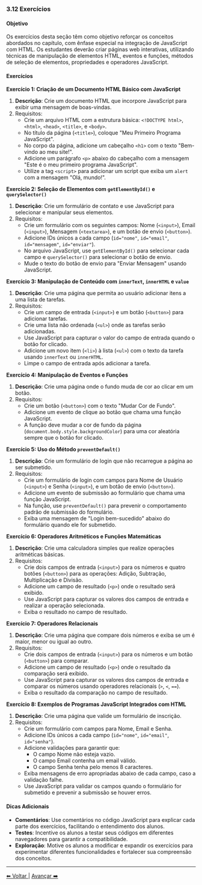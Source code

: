 ### 3.12 Exercícios

#### Objetivo

Os exercícios desta seção têm como objetivo reforçar os conceitos abordados no capítulo, com ênfase especial na integração de JavaScript com HTML. Os estudantes deverão criar páginas web interativas, utilizando técnicas de manipulação de elementos HTML, eventos e funções, métodos de seleção de elementos, propriedades e operadores JavaScript.

#### Exercícios

**Exercício 1: Criação de um Documento HTML Básico com JavaScript**

1. **Descrição**: Crie um documento HTML que incorpore JavaScript para exibir uma mensagem de boas-vindas.
2. Requisitos:
   - Crie um arquivo HTML com a estrutura básica: `<!DOCTYPE html>`, `<html>`, `<head>`, `<title>`, e `<body>`.
   - No título da página (`<title>`), coloque "Meu Primeiro Programa JavaScript".
   - No corpo da página, adicione um cabeçalho `<h1>` com o texto "Bem-vindo ao meu site!".
   - Adicione um parágrafo `<p>` abaixo do cabeçalho com a mensagem "Este é o meu primeiro programa JavaScript".
   - Utilize a tag `<script>` para adicionar um script que exiba um `alert` com a mensagem "Olá, mundo!".

**Exercício 2: Seleção de Elementos com `getElementById()` e `querySelector()`**

1. **Descrição**: Crie um formulário de contato e use JavaScript para selecionar e manipular seus elementos.
2. Requisitos:
   - Crie um formulário com os seguintes campos: Nome (`<input>`), Email (`<input>`), Mensagem (`<textarea>`), e um botão de envio (`<button>`).
   - Adicione IDs únicos a cada campo (`id="nome"`, `id="email"`, `id="mensagem"`, `id="enviar"`).
   - No arquivo JavaScript, use `getElementById()` para selecionar cada campo e `querySelector()` para selecionar o botão de envio.
   - Mude o texto do botão de envio para "Enviar Mensagem" usando JavaScript.

**Exercício 3: Manipulação de Conteúdo com `innerText`, `innerHTML` e `value`**

1. **Descrição**: Crie uma página que permita ao usuário adicionar itens a uma lista de tarefas.
2. Requisitos:
   - Crie um campo de entrada (`<input>`) e um botão (`<button>`) para adicionar tarefas.
   - Crie uma lista não ordenada (`<ul>`) onde as tarefas serão adicionadas.
   - Use JavaScript para capturar o valor do campo de entrada quando o botão for clicado.
   - Adicione um novo item (`<li>`) à lista (`<ul>`) com o texto da tarefa usando `innerText` ou `innerHTML`.
   - Limpe o campo de entrada após adicionar a tarefa.

**Exercício 4: Manipulação de Eventos e Funções**

1. **Descrição**: Crie uma página onde o fundo muda de cor ao clicar em um botão.
2. Requisitos:
   - Crie um botão (`<button>`) com o texto "Mudar Cor de Fundo".
   - Adicione um evento de clique ao botão que chama uma função JavaScript.
   - A função deve mudar a cor de fundo da página (`document.body.style.backgroundColor`) para uma cor aleatória sempre que o botão for clicado.

**Exercício 5: Uso do Método `preventDefault()`**

1. **Descrição**: Crie um formulário de login que não recarregue a página ao ser submetido.
2. Requisitos:
   - Crie um formulário de login com campos para Nome de Usuário (`<input>`) e Senha (`<input>`), e um botão de envio (`<button>`).
   - Adicione um evento de submissão ao formulário que chama uma função JavaScript.
   - Na função, use `preventDefault()` para prevenir o comportamento padrão de submissão do formulário.
   - Exiba uma mensagem de "Login bem-sucedido" abaixo do formulário quando ele for submetido.

**Exercício 6: Operadores Aritméticos e Funções Matemáticas**

1. **Descrição**: Crie uma calculadora simples que realize operações aritméticas básicas.
2. Requisitos:
   - Crie dois campos de entrada (`<input>`) para os números e quatro botões (`<button>`) para as operações: Adição, Subtração, Multiplicação e Divisão.
   - Adicione um campo de resultado (`<p>`) onde o resultado será exibido.
   - Use JavaScript para capturar os valores dos campos de entrada e realizar a operação selecionada.
   - Exiba o resultado no campo de resultado.

**Exercício 7: Operadores Relacionais**

1. **Descrição**: Crie uma página que compare dois números e exiba se um é maior, menor ou igual ao outro.
2. Requisitos:
   - Crie dois campos de entrada (`<input>`) para os números e um botão (`<button>`) para comparar.
   - Adicione um campo de resultado (`<p>`) onde o resultado da comparação será exibido.
   - Use JavaScript para capturar os valores dos campos de entrada e comparar os números usando operadores relacionais (`>`, `<`, `==`).
   - Exiba o resultado da comparação no campo de resultado.

**Exercício 8: Exemplos de Programas JavaScript Integrados com HTML**

1. **Descrição**: Crie uma página que valide um formulário de inscrição.
2. Requisitos:
   - Crie um formulário com campos para Nome, Email e Senha.
   - Adicione IDs únicos a cada campo (`id="nome"`, `id="email"`, `id="senha"`).
   - Adicione validações para garantir que:
     - O campo Nome não esteja vazio.
     - O campo Email contenha um email válido.
     - O campo Senha tenha pelo menos 8 caracteres.
   - Exiba mensagens de erro apropriadas abaixo de cada campo, caso a validação falhe.
   - Use JavaScript para validar os campos quando o formulário for submetido e prevenir a submissão se houver erros.

#### Dicas Adicionais

- **Comentários**: Use comentários no código JavaScript para explicar cada parte dos exercícios, facilitando o entendimento dos alunos.
- **Testes**: Incentive os alunos a testar seus códigos em diferentes navegadores para garantir a compatibilidade.
- **Exploração**: Motive os alunos a modificar e expandir os exercícios para experimentar diferentes funcionalidades e fortalecer sua compreensão dos conceitos.

---

[⬅ Voltar ](cap3-11.md) | [Avançar ➡️](cap3-13.md)
